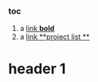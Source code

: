 ### toc

1. a [link **bold**](https://github.com/StefanSchade/StefanSchade/new/master#header-1)
2. a [link **project list **](ProjectList.md)



# header 1




